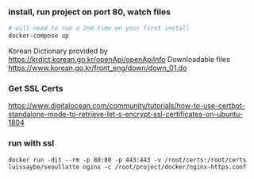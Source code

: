 ### install, run project on port 80, watch files

```sh
# will need to run a 2nd time on your first install
docker-compose up
```

Korean Dictionary provided by https://krdict.korean.go.kr/openApi/openApiInfo
Downloadable files https://www.korean.go.kr/front_eng/down/down_01.do

### Get SSL Certs

https://www.digitalocean.com/community/tutorials/how-to-use-certbot-standalone-mode-to-retrieve-let-s-encrypt-ssl-certificates-on-ubuntu-1804

### run with ssl

```
docker run -dit --rm -p 80:80 -p 443:443 -v /root/certs:/root/certs luissaybe/seoullatte nginx -c /root/project/docker/nginx-https.conf
```
